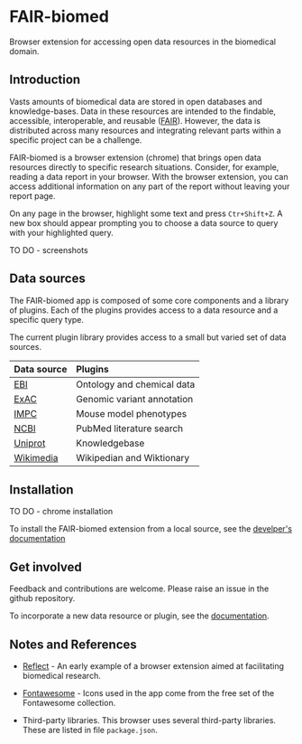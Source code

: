 # FAIR-biomed

Browser extension for accessing open data resources in the biomedical domain. 




## Introduction

Vasts amounts of biomedical data are stored in open databases and knowledge-bases. Data in these resources are intended to the findable, accessible, interoperable, and reusable ([FAIR](https://www.nature.com/articles/sdata201618)). However, the data is distributed across many resources and integrating relevant parts within a specific project can be a challenge.

FAIR-biomed is a browser extension (chrome) that brings open data resources directly to specific research situations. Consider, for example, reading a data report in your browser. With the browser extension, you can access additional information on any part of the report without leaving your report page.

On any page in the browser, highlight some text and press `Ctr+Shift+Z`. A new box should appear prompting you to choose a data source to query with your highlighted query.

TO DO - screenshots




## Data sources

The FAIR-biomed app is composed of some core components and a library of plugins. Each of the plugins provides access to a data resource and a specific query type.

The current plugin library provides access to a small but varied set of data sources.

| Data source      | Plugins      |
| :----- | :----- |
| [EBI](https://www.ebi.ac.uk/) | Ontology and chemical data |
| [ExAC](http://exac.broadinstitute.org/) | Genomic variant annotation |
| [IMPC](https://www.mousephenotype.org) | Mouse model phenotypes |
| [NCBI](https://www.ncbi.nlm.nih.gov/) | PubMed literature search |
| [Uniprot](https://www.uniprot.org/) | Knowledgebase |
| [Wikimedia](https://www.wikimedia.org/) | Wikipedian and Wiktionary |




## Installation

TO DO - chrome installation

To install the FAIR-biomed extension from a local source, see the [develper's documentation](docs/install.md)




## Get involved

Feedback and contributions are welcome. Please raise an issue in the github repository. 

To incorporate a new data resource or plugin, see the [documentation](docs/).




## Notes and References

 - [Reflect](https://scholar.google.co.uk/scholar?hl=en&as_sdt=0%2C5&q=Reflect%3A+augmented+browsing+for+the+life+scientist&btnG=) - An early example of a browser extension aimed at facilitating biomedical research.

 - [Fontawesome](https://fontawesome.com/icons) - Icons used in the app come from the free set of the Fontawesome collection. 

 - Third-party libraries. This browser uses several third-party libraries. These are listed in file `package.json`. 